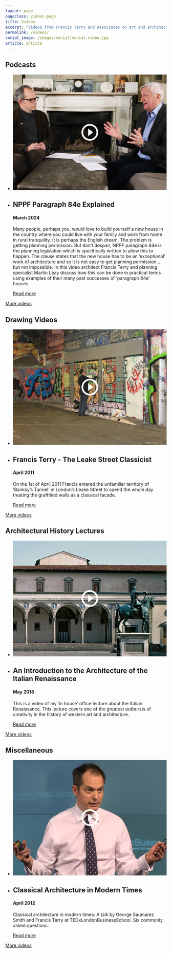 ```yaml
---
layout: page
pageclass: videos-page
title: Videos
excerpt: "Videos from Francis Terry and Associates on art and architecture featuring drawings, lectures and others. Includes The Leake Street Classicist, How to Draw like Raphael and more."
permalink: /videos/
social_image: /images/social/social-video.jpg
article: article
---
```


<h2>Podcasts</h2>

<ul class="list">

<li class="half">
	<a href="https://www.youtube.com/embed/e1OGitGRWj0?rel=0&amp;autoplay=1" alt="NPPF Paragraph 84e Explained">
		<img src="/images/videos/V15-tall.jpg" alt="NPPF Paragraph 84e Explained" class="tall" />
		<!--<img src="/images/videos/V15-wide.jpg" alt="NPPF Paragraph 84e Explained" class="wide" />-->
	</a>
</li><li class="half">
	<div class="blog-text">
		<h2>NPPF Paragraph 84e Explained</h2>
		<h4>March 2024</h4>
		<p>
			Many people, perhaps you, would love to build yourself a new house in the country where you could live with your family and work from home in rural tranquility. It is perhaps the English dream. The problem is getting planning permission. But don’t despair, NPPF paragraph 84e is the planning legislation which is specifically written to allow this to happen. The clause states that the new house has to be an ‘exceptional’ work of architecture and so it is not easy to get planning permission… but not impossible. In this video architect Francis Terry and planning specialist Martin Leay discuss how this can be done in practical terms using examples of their many past successes of ‘paragraph 84e’ houses.
		</p>
		<p><a class="post-link" href="/thoughts/nppf-paragraph-84e-explained/">Read more</a></p>
	</div>
</li>

</ul>

<p><a href="/videos/podcasts" class="button" alt="Podcasts">More videos</a></p>

<lineout></lineout>

<h2>Drawing Videos</h2>

<ul class="list">

<li class="half">
	<a href="https://www.youtube.com/embed/btm6Zq2E9OI?rel=0&amp;autoplay=1">
		<img src="/images/videos/V09-tall.jpg" alt="Francis Terry - The Leake Street Classicist" class="tall" />
		<!--<img src="/images/videos/V09-wide.jpg" alt="Francis Terry - The Leake Street Classicist" class="wide" />-->
	</a>
</li><li class="half">
	<div class="blog-text">
		<h2>Francis Terry - The Leake Street Classicist</h2>
		<h4>April 2011</h4>
		<p>
			On the 1st of April 2011 Francis entered the unfamiliar territory of ‘Banksy’s Tunnel’ in London’s Leake Street to spend the whole day treating the graffitied walls as a classical facade.
		</p>
		<p><a class="post-link" href="/videos/leake-street-classicist/">Read more</a></p>
	</div>
</li>

</ul>

<p><a href="/videos/drawings/" class="button" alt="Drawing Videos">More videos</a></p>

<lineout></lineout>

<h2>Architectural History Lectures</h2>

<ul class="list">

<li class="half">
	<a href="/thoughts/italian-renaissance/">
		<img src="/images/videos/V02-tall.jpg" alt="An Introduction to the Architecture of the Italian Renaissance" class="tall" />
		<!--<img src="/images/videos/V02-wide.jpg" alt="An Introduction to the Architecture of the Italian Renaissance" class="wide" />-->
	</a>
</li><li class="half">
	<div class="blog-text">
		<h2>An Introduction to the Architecture of the Italian Renaissance</h2>
		<h4>May 2018</h4>
		<p>
			This is a video of my ‘in house’ office lecture about the Italian Renaissance. This lecture covers one of the greatest outbursts of creativity in the history of western art and architecture.
		</p>
		<p><a class="post-link" href="/thoughts/italian-renaissance/">Read more</a></p>
	</div>
</li>

</ul>

<p><a href="/videos/lectures/" class="button" alt="Architectural History Lectures">More videos</a></p>

<lineout></lineout>

<h2>Miscellaneous</h2>

<ul class="list">

<li class="half">
	<a href="/videos/classical-architecture-in-modern-times/">
		<img src="/images/videos/V05-tall.jpg" alt="" class="tall" />
		<!--<img src="/images/videos/V05-wide.jpg" alt="" class="wide" />-->
	</a>
</li><li class="half">
	<div class="blog-text">
		<h2>Classical Architecture in Modern Times</h2>
		<h4>April 2012</h4>
		<p>
			Classical architecture in modern times: A talk by George Saumarez Smith and Francis Terry at TEDxLondonBusinessSchool. Six commonly asked questions.
		</p>
		<p><a class="post-link" href="/videos/classical-architecture-in-modern-times/">Read more</a></p>
	</div>
</li>

</ul>

<p><a href="/videos/miscellaneous/" class="button" alt="Miscellaneous Videos">More videos</a></p>